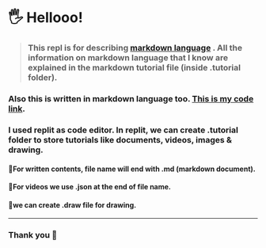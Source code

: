 # 🖐️ Hellooo!

> ###  This repl is for describing [markdown language](https://en.wikipedia.org/wiki/Markdown "Wikipedia-about mardown language") . All the information on markdown language that I know are explained in the markdown tutorial file (inside \.tutorial folder). 

### Also this is written in markdown language too. [This is my code link](https://replit.com/@MARUF41/Replit-101-1#.tutorial "Replit Link").


### I used replit as code editor. In replit,  we can create \.tutorial folder to store tutorials like documents, videos, images & drawing. 


  ####    🤜For written contents, file name will end with \.md (markdown document).

  ####    🤜For videos we use \.json at the end of file name.

  ####    🤜we can create \.draw file for drawing.


---
### Thank you 🙂

